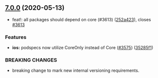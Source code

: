 ## [7.0.0](https://github.com/invertase/react-native-firebase/tree/master/packages/in-app-messaging/compare/@react-native-firebase/in-app-messaging@7.0.0...@react-native-firebase/in-app-messaging@7.0.0) (2020-05-13)


* feat!: all packages should depend on core (#3613) ([252a423](https://github.com/invertase/react-native-firebase/tree/master/packages/in-app-messaging/commit/252a4239e98a0f2a55c4afcd2d82e4d5f97e65e9)), closes [#3613](https://github.com/invertase/react-native-firebase/tree/master/packages/in-app-messaging/issues/3613)


### Features

* **ios:** podspecs now utilize CoreOnly instead of Core ([#3575](https://github.com/invertase/react-native-firebase/tree/master/packages/in-app-messaging/issues/3575)) ([35285f1](https://github.com/invertase/react-native-firebase/tree/master/packages/in-app-messaging/commit/35285f1655b16d05e6630fc556f95cccfb707ee4))


### BREAKING CHANGES

* breaking change to mark new internal versioning requirements.



